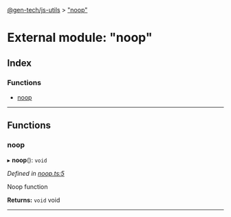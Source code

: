 [@gen-tech/js-utils](../README.md) > ["noop"](../modules/_noop_.md)

# External module: "noop"

## Index

### Functions

* [noop](_noop_.md#noop)

---

## Functions

<a id="noop"></a>

###  noop

▸ **noop**(): `void`

*Defined in [noop.ts:5](https://github.com/gen-tech/js-utils/blob/bdc0cd0/src/noop.ts#L5)*

Noop function

**Returns:** `void`
void

___

